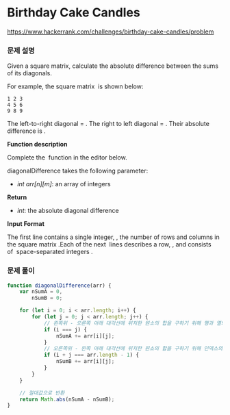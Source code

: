 # Birthday Cake Candles

https://www.hackerrank.com/challenges/birthday-cake-candles/problem

### 문제 설명

Given a square matrix, calculate the absolute difference between the sums of its diagonals.

For example, the square matrix  is shown below:

```
1 2 3
4 5 6
9 8 9
```

The left-to-right diagonal = . The right to left diagonal = . Their absolute difference is .

**Function description**

Complete the  function in the editor below.

diagonalDifference takes the following parameter:

- _int arr[n][m]_: an array of integers

**Return**

- _int_: the absolute diagonal difference

**Input Format**

The first line contains a single integer, , the number of rows and columns in the square matrix .Each of the next  lines describes a row, , and consists of  space-separated integers .

### 문제 풀이

```jsx
function diagonalDifference(arr) {
	var nSumA = 0,
		nSumB = 0;

	for (let i = 0; i < arr.length; i++) {
		for (let j = 0; j < arr.length; j++) {
			// 왼쪽위 - 오른쪽 아래 대각선에 위치한 원소의 합을 구하기 위해 행과 열의 값이 같은 값을 더한다.
			if (i === j) {
				nSumA += arr[i][j];
			}
			// 오른쪽위 - 왼쪽 아래 대각선에 위치한 원소의 합을 구하기 위해 인덱스의 합이 배열의 길이-1인 값을 더한다.
			if (i + j === arr.length - 1) {
				nSumB += arr[i][j];
			}
		}
	}

	// 절대값으로 반환
	return Math.abs(nSumA - nSumB);
}
```
